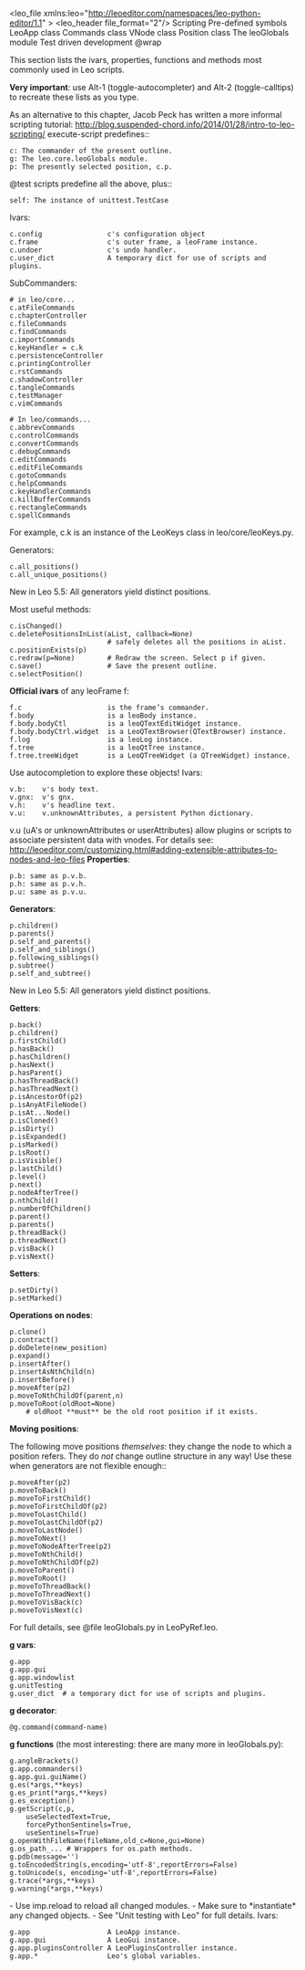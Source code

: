 <?xml version="1.0" encoding="utf-8"?>
<!-- Created by Leo: http://leoeditor.com/leo_toc.html -->
<leo_file xmlns:leo="http://leoeditor.com/namespaces/leo-python-editor/1.1" >
<leo_header file_format="2"/>
<vnodes>
<v t="ekr.20131019184243.16694"><vh>Scripting</vh>
<v t="ekr.20131019184243.16695"><vh>Pre-defined symbols</vh></v>
<v t="ekr.20170315015836.1"><vh>LeoApp class</vh></v>
<v t="ekr.20131019184243.16697"><vh>Commands class</vh></v>
<v t="ekr.20131019184243.16698"><vh>VNode class</vh></v>
<v t="ekr.20131019184243.16699"><vh>Position class</vh></v>
<v t="ekr.20131019184243.16700"><vh>The leoGlobals module</vh></v>
<v t="ekr.20170311121717.1"><vh>Test driven development</vh></v>
</v>
</vnodes>
<tnodes>
<t tx="ekr.20131019184243.16694">@wrap

This section lists the ivars, properties, functions and methods most
commonly used in Leo scripts.

**Very important**: use Alt-1 (toggle-autocompleter) and Alt-2
(toggle-calltips) to recreate these lists as you type.

As an alternative to this chapter, Jacob Peck has written a more informal scripting tutorial:
http://blog.suspended-chord.info/2014/01/28/intro-to-leo-scripting/</t>
<t tx="ekr.20131019184243.16695">execute-script predefines::

    c: The commander of the present outline.
    g: The leo.core.leoGlobals module.
    p: The presently selected position, c.p.
    
@test scripts predefine all the above, plus::

    self: The instance of unittest.TestCase
</t>
<t tx="ekr.20131019184243.16697">Ivars:

    c.config                c's configuration object
    c.frame                 c's outer frame, a leoFrame instance.
    c.undoer                c's undo handler.
    c.user_dict             A temporary dict for use of scripts and plugins.
    
SubCommanders:

    # in leo/core...
    c.atFileCommands
    c.chapterController
    c.fileCommands
    c.findCommands
    c.importCommands
    c.keyHandler = c.k
    c.persistenceController
    c.printingController
    c.rstCommands
    c.shadowController
    c.tangleCommands
    c.testManager
    c.vimCommands

    # In leo/commands...
    c.abbrevCommands
    c.controlCommands
    c.convertCommands
    c.debugCommands
    c.editCommands
    c.editFileCommands
    c.gotoCommands
    c.helpCommands
    c.keyHandlerCommands
    c.killBufferCommands
    c.rectangleCommands
    c.spellCommands
    
For example, c.k is an instance of the LeoKeys class in leo/core/leoKeys.py.
    
Generators:

    c.all_positions()
    c.all_unique_positions()
    
New in Leo 5.5: All generators yield distinct positions.
    
Most useful methods:

    c.isChanged()
    c.deletePositionsInList(aList, callback=None)
                            # safely deletes all the positions in aList.
    c.positionExists(p)
    c.redraw(p=None)        # Redraw the screen. Select p if given.
    c.save()                # Save the present outline.
    c.selectPosition()
    
**Official ivars** of any leoFrame f:

    f.c                     is the frame’s commander.
    f.body                  is a leoBody instance.
    f.body.bodyCtl          is a leoQTextEditWidget instance.
    f.body.bodyCtrl.widget  is a LeoQTextBrowser(QTextBrowser) instance.
    f.log                   is a leoLog instance.
    f.tree                  is a leoQtTree instance.
    f.tree.treeWidget       is a LeoQTreeWidget (a QTreeWidget) instance.
    
Use autocompletion to explore these objects!
</t>
<t tx="ekr.20131019184243.16698">Ivars:

    v.b:    v's body text.
    v.gnx:  v's gnx.
    v.h:    v's headline text.
    v.u:    v.unknownAttributes, a persistent Python dictionary.
    
v.u (uA's or unknownAttributes or userAttributes) allow plugins or scripts
to associate persistent data with vnodes. For details see:
http://leoeditor.com/customizing.html#adding-extensible-attributes-to-nodes-and-leo-files
</t>
<t tx="ekr.20131019184243.16699">**Properties**:

    p.b: same as p.v.b.
    p.h: same as p.v.h.
    p.u: same as p.v.u.
    
**Generators**:

    p.children()
    p.parents()
    p.self_and_parents()
    p.self_and_siblings()
    p.following_siblings()
    p.subtree()
    p.self_and_subtree()
    
New in Leo 5.5: All generators yield distinct positions.

**Getters**:

    p.back()
    p.children()
    p.firstChild()
    p.hasBack()
    p.hasChildren()
    p.hasNext()
    p.hasParent()
    p.hasThreadBack()
    p.hasThreadNext()
    p.isAncestorOf(p2)
    p.isAnyAtFileNode()
    p.isAt...Node()
    p.isCloned()
    p.isDirty()
    p.isExpanded()
    p.isMarked()
    p.isRoot()
    p.isVisible()
    p.lastChild()
    p.level()
    p.next()
    p.nodeAfterTree()
    p.nthChild()
    p.numberOfChildren()
    p.parent()
    p.parents()
    p.threadBack()
    p.threadNext()
    p.visBack()
    p.visNext()
    
**Setters**:

    p.setDirty()
    p.setMarked()

**Operations on nodes**:

    p.clone()
    p.contract()
    p.doDelete(new_position)
    p.expand()
    p.insertAfter()
    p.insertAsNthChild(n)
    p.insertBefore()
    p.moveAfter(p2)
    p.moveToNthChildOf(parent,n)
    p.moveToRoot(oldRoot=None)
        # oldRoot **must** be the old root position if it exists.
        
**Moving positions**:

The following move positions *themselves*: they change the node to which a
position refers. They do *not* change outline structure in any way! Use
these when generators are not flexible enough::

    p.moveAfter(p2)
    p.moveToBack()
    p.moveToFirstChild()
    p.moveToFirstChildOf(p2)
    p.moveToLastChild()
    p.moveToLastChildOf(p2)
    p.moveToLastNode()
    p.moveToNext()
    p.moveToNodeAfterTree(p2)
    p.moveToNthChild()
    p.moveToNthChildOf(p2)
    p.moveToParent()
    p.moveToRoot()
    p.moveToThreadBack()
    p.moveToThreadNext()
    p.moveToVisBack(c)
    p.moveToVisNext(c)
</t>
<t tx="ekr.20131019184243.16700">For full details, see @file leoGlobals.py in LeoPyRef.leo.

**g vars**:

    g.app
    g.app.gui
    g.app.windowlist
    g.unitTesting
    g.user_dict  # a temporary dict for use of scripts and plugins.
    
**g decorator**:

    @g.command(command-name)
    
**g functions** (the most interesting: there are many more in leoGlobals.py):
    
    g.angleBrackets()
    g.app.commanders()
    g.app.gui.guiName()
    g.es(*args,**keys)
    g.es_print(*args,**keys)
    g.es_exception()
    g.getScript(c,p,
        useSelectedText=True,
        forcePythonSentinels=True,
        useSentinels=True)
    g.openWithFileName(fileName,old_c=None,gui=None)
    g.os_path_... # Wrappers for os.path methods.
    g.pdb(message='')
    g.toEncodedString(s,encoding='utf-8',reportErrors=False)
    g.toUnicode(s, encoding='utf-8',reportErrors=False)
    g.trace(*args,**keys)
    g.warning(*args,**keys)
</t>
<t tx="ekr.20170311121717.1">- Use imp.reload to reload all changed modules.
- Make sure to *instantiate* any changed objects.
- See "Unit testing with Leo" for full details.
</t>
<t tx="ekr.20170315015836.1">Ivars:

    g.app                   A LeoApp instance.
    g.app.gui               A LeoGui instance. 
    g.app.pluginsController A LeoPluginsController instance.
    g.app.*                 Leo's global variables.
</t>
</tnodes>
</leo_file>
